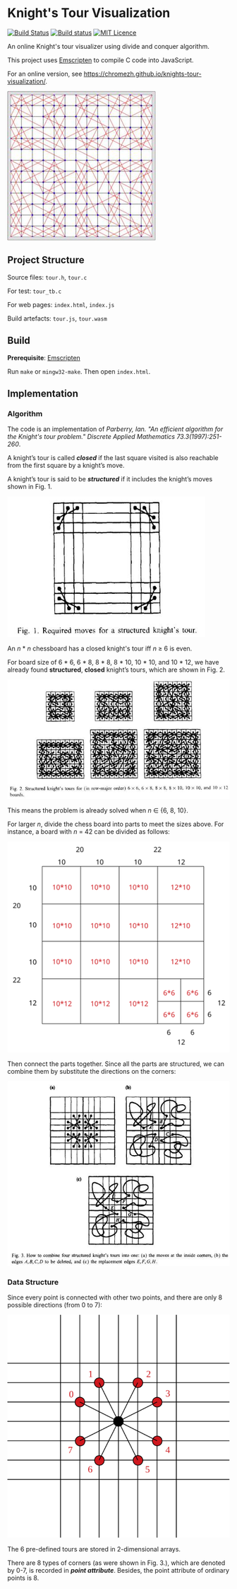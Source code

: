 # Knight's Tour Visualization

[![Build Status](https://travis-ci.org/chromezh/knights-tour-visualization.svg?branch=master)](https://travis-ci.org/chromezh/knights-tour-visualization) [![Build status](https://ci.appveyor.com/api/projects/status/a3t55hc7dcxlwlg2?svg=true)](https://ci.appveyor.com/project/chromezh/knights-tour-visualization) [![MIT Licence](https://badges.frapsoft.com/os/mit/mit.svg?v=103)](https://opensource.org/licenses/mit-license.php)

An online Knight's tour visualizer using divide and conquer algorithm.

This project uses [Emscripten](http://kripken.github.io/emscripten-site/) to compile C code into JavaScript.

For an online version, see https://chromezh.github.io/knights-tour-visualization/.

![Knight's Tour on a 14\*14 board](demo/demo.jpg)

## Project Structure

Source files: `tour.h`, `tour.c`

For test: `tour_tb.c`

For web pages: `index.html`, `index.js`

Build artefacts: `tour.js`, `tour.wasm`

## Build

**Prerequisite**: [Emscripten](http://kripken.github.io/emscripten-site/)

Run `make` or `mingw32-make`. Then open `index.html`.

## Implementation

### Algorithm

The code is an implementation of _Parberry, Ian. "An efficient algorithm for the Knight's tour problem." Discrete Applied Mathematics 73.3(1997):251-260_.

A knight’s tour is called _**closed**_ if the last square visited is also reachable from the first square by a knight’s move.

A knight’s tour is said to be _**structured**_ if it includes the knight’s moves shown in Fig. 1.

![Fig. 1. Required moves for a structured knight's tour.](demo/Fig1.jpg)

An _n_ \* _n_ chessboard has a closed knight's tour iff _n_ ≥ 6 is even.

For board size of 6 \* 6, 6 \* 8, 8 \* 8, 8 \* 10, 10 \* 10, and 10 \* 12, we have already found **structured**, **closed** knight’s tours, which are shown in Fig. 2.

![Fig. 2. Structured knight’s tours for (in row-major order) 6 x 6, 6 x 8, 8 x 8, 8 x 10, 10 x 10, and 10 x 12 boards.](demo/Fig2.jpg)

This means the problem is already solved when _n_ ∈ {6, 8, 10}.

For larger _n_, divide the chess board into parts to meet the sizes above. For instance, a board with _n_ = 42 can be divided as follows:

![Divide example](demo/divide_example.svg)

Then connect the parts together. Since all the parts are structured, we can combine them by substitute the directions on the corners:

![Fig. 3. How to combine four structured knight’s tours into one.](demo/Fig3.jpg)

### Data Structure

Since every point is connected with other two points, and there are only 8 possible directions (from 0 to 7):

![8 directions](demo/direction.svg)

The 6 pre-defined tours are stored in 2-dimensional arrays.

There are 8 types of corners (as were shown in Fig. 3.), which are denoted by 0-7, is recorded in _**point attribute**_. Besides, the point attribute of ordinary points is 8.
